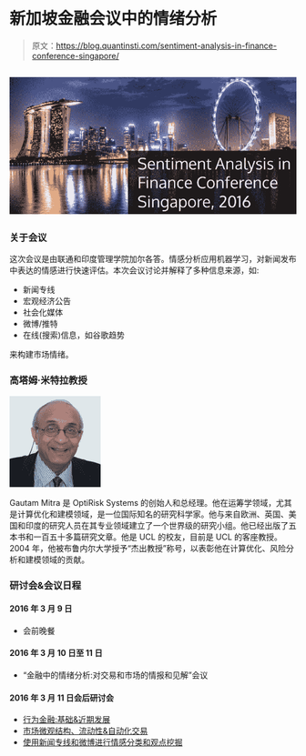 # 新加坡金融会议中的情绪分析

> 原文：<https://blog.quantinsti.com/sentiment-analysis-in-finance-conference-singapore/>

## ![Sentiment Analysis in Finance Conference, Singapore](img/e0a450ab912584661622bda6ccf8bfdd.png)

### **关于会议**

这次会议是由联通和印度管理学院加尔各答。情感分析应用机器学习，对新闻发布中表达的情感进行快速评估。本次会议讨论并解释了多种信息来源，如:

*   新闻专线
*   宏观经济公告
*   社会化媒体
*   微博/推特
*   在线(搜索)信息，如谷歌趋势

来构建市场情绪。

### 高塔姆·米特拉教授

![Gautam Mitra](img/4ee2f2e134daf8c12bce0d28f1aa2493.png)

Gautam Mitra 是 OptiRisk Systems 的创始人和总经理。他在运筹学领域，尤其是计算优化和建模领域，是一位国际知名的研究科学家。他与来自欧洲、英国、美国和印度的研究人员在其专业领域建立了一个世界级的研究小组。他已经出版了五本书和一百五十多篇研究文章。他是 UCL 的校友，目前是 UCL 的客座教授。2004 年，他被布鲁内尔大学授予“杰出教授”称号，以表彰他在计算优化、风险分析和建模领域的贡献。

### **研讨会&会议日程**

#### 2016 年 3 月 9 日

*   会前晚餐

#### 2016 年 3 月 10 日至 11 日

*   “金融中的情绪分析:对交易和市场的情报和见解”会议

#### 2016 年 3 月 11 日会后研讨会

*   [行为金融:基础&近期发展](http://bit.ly/1IRXtld)
*   [市场微观结构、流动性&自动化交易](http://bit.ly/1OO8YfS)
*   [使用新闻专线和微博进行情感分类和观点挖掘](http://bit.ly/1ZaZpwt)